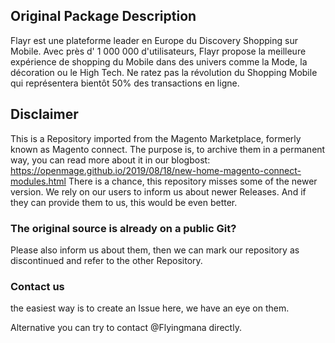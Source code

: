 

## Original Package Description

Flayr est une plateforme leader en Europe du Discovery Shopping sur Mobile. Avec près d' 1 000 000 d'utilisateurs, Flayr propose la meilleure expérience de shopping du Mobile dans des univers comme la Mode, la décoration ou le High Tech. Ne ratez pas la révolution du Shopping Mobile qui représentera bientôt 50% des transactions en ligne.


## Disclaimer

This is a Repository imported from the Magento Marketplace, formerly known as Magento connect.
The purpose is, to archive them in a permanent way, you can read more about it in our blogbost: https://openmage.github.io/2019/08/18/new-home-magento-connect-modules.html
There is a chance, this repository misses some of the newer version.
We rely on our users to inform us about newer Releases. And if they can provide them to us, this would be even better.

### The original source is already on a public Git?

Please also inform us about them, then we can mark our repository as discontinued and refer to the other Repository.

### Contact us

the easiest way is to create an Issue here, we have an eye on them.

Alternative you can try to contact @Flyingmana directly.
 
